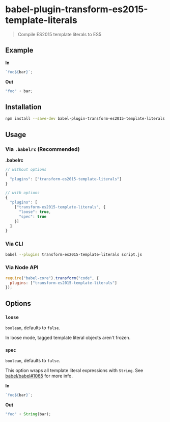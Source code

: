 # babel-plugin-transform-es2015-template-literals

> Compile ES2015 template literals to ES5

## Example

**In**

```javascript
`foo${bar}`;
```

**Out**

```javascript
"foo" + bar;
```

## Installation

```sh
npm install --save-dev babel-plugin-transform-es2015-template-literals
```

## Usage

### Via `.babelrc` (Recommended)

**.babelrc**

```js
// without options
{
  "plugins": ["transform-es2015-template-literals"]
}

// with options
{
  "plugins": [
    ["transform-es2015-template-literals", {
      "loose": true,
      "spec": true
    }]
  ]
}
```

### Via CLI

```sh
babel --plugins transform-es2015-template-literals script.js
```

### Via Node API

```javascript
require("babel-core").transform("code", {
  plugins: ["transform-es2015-template-literals"]
});
```

## Options

### `loose`

`boolean`, defaults to `false`.

In loose mode, tagged template literal objects aren't frozen.

### `spec`

`boolean`, defaults to `false`.

This option wraps all template literal expressions with `String`. See [babel/babel#1065](https://github.com/babel/babel/issues/1065) for more info.

**In**

```javascript
`foo${bar}`;
```

**Out**

```javascript
"foo" + String(bar);
```

